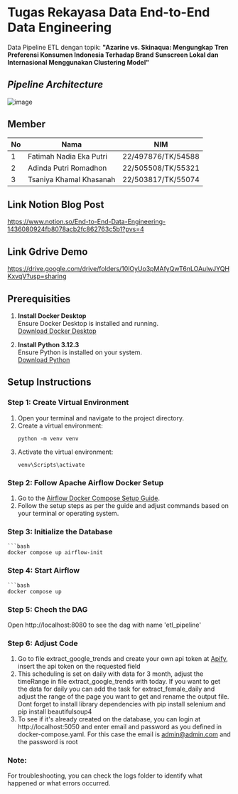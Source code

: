 # Tugas Rekayasa Data End-to-End Data Engineering
Data Pipeline ETL dengan topik:
**"Azarine vs. Skinaqua:  Mengungkap Tren Preferensi Konsumen Indonesia Terhadap Brand Sunscreen Lokal dan Internasional Menggunakan Clustering Model"**

## _Pipeline Architecture_
![image](https://github.com/user-attachments/assets/0eca93f0-6805-4adb-bc9e-68fe3d48a3ce)

## Member

| No  | Nama                        | NIM                 |
|-----|-----------------------------|---------------------|
| 1   | Fatimah Nadia Eka Putri     | 22/497876/TK/54588  |
| 2   | Adinda Putri Romadhon       | 22/505508/TK/55321  |
| 3   | Tsaniya Khamal Khasanah     | 22/503817/TK/55074  |

## Link Notion Blog Post
https://www.notion.so/End-to-End-Data-Engineering-1436080924fb8078acb2fc862763c5b1?pvs=4

## Link Gdrive Demo
https://drive.google.com/drive/folders/10lOyUo3pMAfyQwT6nLOAulwJYQHKxvqV?usp=sharing

## Prerequisities
1. **Install Docker Desktop**  
   Ensure Docker Desktop is installed and running.  
   [Download Docker Desktop](https://www.docker.com/products/docker-desktop)

2. **Install Python 3.12.3**  
   Ensure Python is installed on your system.  
   [Download Python](https://www.python.org/downloads/)

## Setup Instructions

### Step 1: Create Virtual Environment

1. Open your terminal and navigate to the project directory.
2. Create a virtual environment:
   ```
   python -m venv venv
3. Activate the virtual environment:
   ```
   venv\Scripts\activate

### Step 2: Follow Apache Airflow Docker Setup
1. Go to the [Airflow Docker Compose Setup Guide](https://airflow.apache.org/docs/apache-airflow/stable/howto/docker-compose/index.html).
2. Follow the setup steps as per the guide and adjust commands based on your terminal or operating system.

### Step 3: Initialize the Database
    ```bash
    docker compose up airflow-init

### Step 4: Start Airflow
    ```bash
    docker compose up

### Step 5: Chech the DAG
Open http://localhost:8080 to see the dag with name 'etl_pipeline'

### Step 6: Adjust Code
1. Go to file extract_google_trends and create your own api token at [Apify](https://apify.com/emastra/google-trends-scraper), insert the api token on the requested field
2. This scheduling is set on daily with data for 3 month, adjust the timeRange in file extract_google_trends with today. If you want to get the data for daily you can add the task for extract_female_daily and adjust the range of the page you want to get and rename the output file. Dont forget to install library dependencies with pip install selenium and pip install beautifulsoup4
3. To see if it's already created on the database, you can login at http://localhost:5050 and enter email and password as you defined in docker-compose.yaml. For this case the email is admin@admin.com and the password is root

### Note:
For troubleshooting, you can check the logs folder to identify what happened or what errors occurred.

